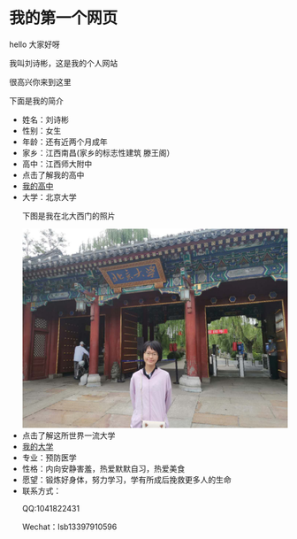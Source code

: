 <!DOCTYPE HTML>
<html lang="zh-cn">
	<head>
	   <meta charset="utf-8"/>
           <title>刘诗彬的个人网页</title>	
  </head>
<body>
<h1>我的第一个网页</h1>
<p>hello 大家好呀</p>
<p>我叫刘诗彬，这是我的个人网站</p>
<p>很高兴你来到这里</p>
<p>下面是我的简介</p>
<ul>
  <li> 姓名：刘诗彬</li>
  <li> 性别：女生</li>
  <li> 年龄：还有近两个月成年</li>
	<li> 家乡：江西南昌(家乡的标志性建筑 滕王阁）</li>
  <li> 高中：江西师大附中</li>
  <li> 点击了解我的高中</li>
  <li> <a href="http://www.jxsdfz.com/ ">我的高中</a> </li>
  <li> 大学：北京大学</li>
  <p>下图是我在北大西门的照片</p>
   <img src="WechatIMG2.jpeg"/>
  <li>点击了解这所世界一流大学</li>
  <li> <a href="https://www.pku.edu.cn/ ">我的大学</a> </li>
  <li> 专业：预防医学</li>
  <li> 性格：内向安静害羞，热爱默默自习，热爱美食</li>
  <li> 愿望：锻炼好身体，努力学习，学有所成后挽救更多人的生命</li>
  <li>联系方式：
	  <p> QQ:1041822431</p>
	  <p>Wechat：lsb13397910596<p>
  
